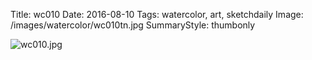 Title: wc010
Date: 2016-08-10
Tags: watercolor, art, sketchdaily
Image: /images/watercolor/wc010tn.jpg
SummaryStyle: thumbonly

![wc010.jpg]({static}/images/watercolor/wc010.jpg)
